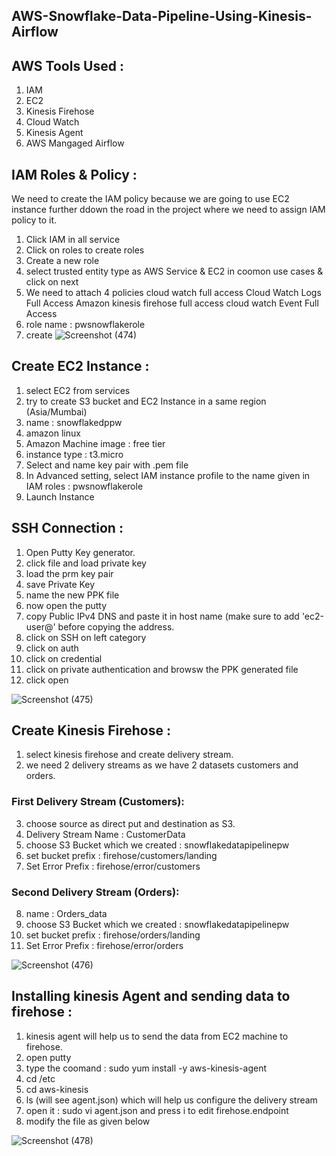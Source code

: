 ## AWS-Snowflake-Data-Pipeline-Using-Kinesis-Airflow

## AWS Tools Used :
1. IAM
2. EC2
3. Kinesis Firehose
4. Cloud Watch
5. Kinesis Agent
6. AWS Mangaged Airflow


## IAM Roles & Policy :
We need to create the IAM policy because we are going to use EC2 instance further ddown the road in the project where we need to assign IAM policy to it.

1. Click IAM in all service
2. Click on roles to create roles
3. Create a new role
4. select trusted entity type as AWS Service & EC2 in coomon use cases & click on next
5. We need to attach 4 policies 
    cloud watch full access
    Cloud Watch Logs Full Access
    Amazon kinesis firehose full access
    cloud watch Event Full Access
5. role name : pwsnowflakerole
6. create
![Screenshot (474)](https://github.com/shekharj21/AWS-Snowflake-Data-Pipeline-Using-Kinesis-Airflow/assets/54074505/413f9f92-c0bc-4c58-8702-81ea7b447bcf)

## Create EC2 Instance :
1. select EC2 from services
2. try to create S3 bucket and EC2 Instance in a same region (Asia/Mumbai)
3. name : snowflakedppw
4. amazon linux
5. Amazon Machine image : free tier
6. instance type : t3.micro
7. Select and name key pair with .pem file
8. In Advanced setting, select IAM instance profile to the name given in IAM roles : pwsnowflakerole
9. Launch Instance

## SSH Connection :
1. Open Putty Key generator.
2. click file and load private key
3. load the prm key pair
4. save Private Key
5. name the new PPK file
6. now open the putty
7. copy Public IPv4 DNS and paste it in host name (make sure to add 'ec2-user@' before copying the address.
8. click on SSH on left category
9. click on auth
10. click on credential
11. click on private authentication and browsw the PPK generated file
12. click open

![Screenshot (475)](https://github.com/shekharj21/shekharj21/assets/54074505/14c5bc56-8690-49b2-99d2-268ed41dcc02)

## Create Kinesis Firehose :
1. select kinesis firehose and create delivery stream.
2. we need 2 delivery streams as we have 2 datasets customers and orders.

### First Delivery Stream (Customers):
3. choose source as direct put and destination as S3.
4. Delivery Stream Name : CustomerData
5. choose S3 Bucket which we created : snowflakedatapipelinepw
6. set bucket prefix : firehose/customers/landing
7. Set Error Prefix : firehose/error/customers

### Second Delivery Stream (Orders):
8. name : Orders_data
9. choose S3 Bucket which we created : snowflakedatapipelinepw
10. set bucket prefix : firehose/orders/landing
11. Set Error Prefix : firehose/error/orders

![Screenshot (476)](https://github.com/shekharj21/shekharj21/assets/54074505/f5072cba-0c4b-4c86-84a8-d1b99f02c934)


## Installing kinesis Agent and sending data to firehose :
1. kinesis agent will help us to send the data from EC2 machine to firehose.
2. open putty
3. type the coomand :  sudo yum install -y aws-kinesis-agent
4. cd /etc
5. cd aws-kinesis
6. ls (will see agent.json) which will help us configure the delivery stream
7. open it : sudo vi agent.json and press i to edit firehose.endpoint
8. modify the file as given below

![Screenshot (478)](https://github.com/shekharj21/shekharj21/assets/54074505/d29cf61d-c482-4117-a51c-2313efcdfcda)

